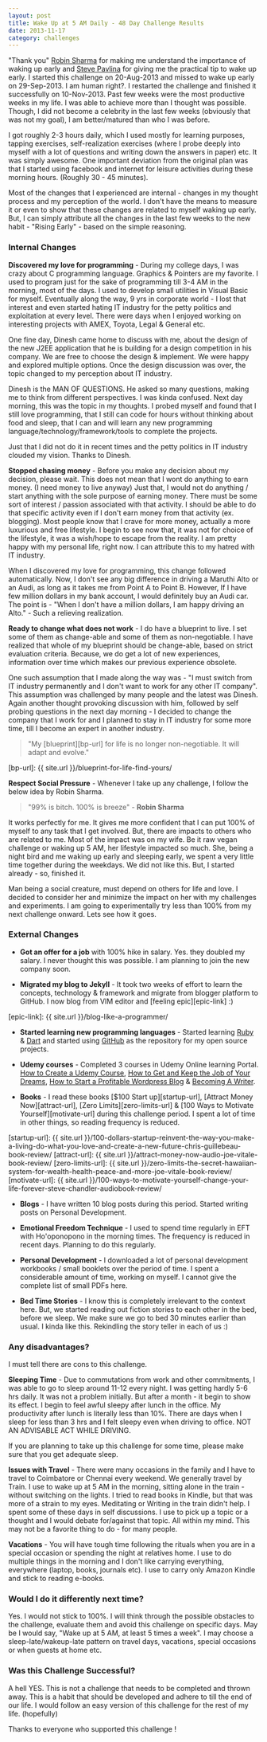 ```yaml
---
layout: post
title: Wake Up at 5 AM Daily - 48 Day Challenge Results
date: 2013-11-17
category: challenges
---
```


"Thank you" [Robin Sharma][robin-sharma-link] for making me understand the importance of waking up early and [Steve Pavlina][steve-link] for giving me the practical tip to wake up early. I started this challenge on 20-Aug-2013 and missed to wake up early on 29-Sep-2013. I am human right?. I restarted the challenge and finished it successfully on 10-Nov-2013. Past few weeks were the most productive weeks in my life. I was able to achieve more than I thought was possible. Though, I did not become a celebrity in the last few weeks (obviously that was not my goal), I am better/matured than who I was before.  

[robin-sharma-link]: http://www.robinsharma.com/blog/09/how-to-wake-up-early/
[steve-link]: http://www.stevepavlina.com/blog/2005/05/how-to-become-an-early-riser/

I got roughly 2-3 hours daily, which I used mostly for learning purposes, tapping exercises, self-realization exercises (where I probe deeply into myself with a lot of questions and writing down the answers in paper) etc. It was simply awesome. One important deviation from the original plan was that I started using facebook and internet for leisure activities during these morning hours. (Roughly 30 - 45 minutes).  

Most of the changes that I experienced are internal - changes in my thought process and my perception of the world. I don't have the means to measure it or even to show that these changes are related to myself waking up early. But, I can simply attribute all the changes in the last few weeks to the new habit - "Rising Early" - based on the simple reasoning.  


### Internal Changes

**Discovered my love for programming** - During my college days, I was crazy about C programming language. Graphics & Pointers are my favorite. I used to program just for the sake of programming till 3-4 AM in the morning, most of the days. I used to develop small utilities in Visual Basic for myself. Eventually along the way, 9 yrs in corporate world - I lost that interest and even started hating IT industry for the petty politics and exploitation at every level. There were days when I enjoyed working on interesting projects with AMEX, Toyota, Legal & General etc.  

One fine day, Dinesh came home to discuss with me, about the design of the new J2EE application that he is building for a design competition in his company. We are free to choose the design & implement. We were happy and explored multiple options. Once the design discussion was over, the topic changed to my perception about IT industry.  

Dinesh is the MAN OF QUESTIONS. He asked so many questions, making me to think from different perspectives. I was kinda confused. Next day morning, this was the topic in my thoughts. I probed myself and found that I still love programming, that I still can code for hours without thinking about food and sleep, that I can and will learn any new programming language/technology/framework/tools to complete the projects.  

Just that I did not do it in recent times and the petty politics in IT industry clouded my vision. Thanks to Dinesh.  

**Stopped chasing money** - Before you make any decision about my decision, please wait. This does not mean that I wont do anything to earn money. (I need money to live anyway) Just that, I would not do anything / start anything with the sole purpose of earning money. There must be some sort of interest / passion associated with that activity. I should be able to do that specific activity even if I don't earn money from that activity (ex. blogging). Most people know that I crave for more money, actually a more luxurious and free lifestyle. I begin to see now that, it was not for choice of the lifestyle, it was a wish/hope to escape from the reality. I am pretty happy with my personal life, right now. I can attribute this to my hatred with IT industry.  

When I discovered my love for programming, this change followed automatically. Now, I don't see any big difference in driving a Maruthi Alto or an Audi, as long as it takes me from Point A to Point B. However, If I have few million dollars in my bank account, I would definitely buy an Audi car. The point is - "When I don't have a million dollars, I am happy driving an Alto." - Such a relieving realization.  

**Ready to change what does not work** - I do have a blueprint to live. I set some of them as change-able and some of them as non-negotiable. I have realized that whole of my blueprint should be change-able, based on strict evaluation criteria. Because, we do get a lot of new experiences, information over time which makes our previous experience obsolete.  

One such assumption that I made along the way was - "I must switch from IT industry permanently and I don't want to work for any other IT company". This assumption was challenged by many people and the latest was Dinesh. Again another thought provoking discussion with him, followed by self probing questions in the next day morning - I decided to change the company that I work for and I planned to stay in IT industry for some more time, till I become an expert in another industry.  

> "My [blueprint][bp-url] for life is no longer non-negotiable. It will adapt and evolve."  

[bp-url]: {{ site.url }}/blueprint-for-life-find-yours/

**Respect Social Pressure** - Whenever I take up any challenge, I follow the below idea by Robin Sharma.   

> "99% is bitch. 100% is breeze" - **Robin Sharma**  

It works perfectly for me. It gives me more confident that I can put 100% of myself to any task that I get involved. But, there are impacts to others who are related to me. Most of the impact was on my wife. Be it raw vegan challenge or waking up 5 AM, her lifestyle impacted so much. She, being a night bird and me waking up early and sleeping early, we spent a very little time together during the weekdays. We did not like this. But, I started already - so, finished it.  

Man being a social creature, must depend on others for life and love. I decided to consider her and minimize the impact on her with my challenges and experiments. I am going to experimentally try less than 100% from my next challenge onward. Lets see how it goes.  

### External Changes

* **Got an offer for a job** with 100% hike in salary. Yes. they doubled my salary. I never thought this was possible. I am planning to join the new company soon.  

* **Migrated my blog to Jekyll** - It took two weeks of effort to learn the concepts, technology & framework and migrate from blogger platform to GitHub. I now blog from VIM editor and [feeling epic][epic-link] :)  

[epic-link]: {{ site.url }}/blog-like-a-programmer/

* **Started learning new programming languages** - Started learning [Ruby][ruby-url] & [Dart][dart-url] and started using [GitHub][github-url] as the repository for my open source projects.  

[dart-url]: https://www.dartlang.org/
[ruby-url]: https://www.ruby-lang.org/en/
[github-url]: https://github.com/

* **Udemy courses** - Completed 3 courses in Udemy Online learning Portal. [How to Create a Udemy Course][udemy-url], [How to Get and Keep the Job of Your Dreams][job-url], [How to Start a Profitable Wordpress Blog][wordpress-url] & [Becoming A Writer][writer-url].  

[job-url]: https://www.udemy.com/job-of-your-dreams/
[wordpress-url]: https://www.udemy.com/how-to-start-a-wordpress-blog-that-works/
[udemy-url]: https://www.udemy.com/official-udemy-instructor-course/
[writer-url]: https://www.udemy.com/becoming-a-writer-exercises/

* **Books** - I read these books [$100 Start up][startup-url], [Attract Money Now][attract-url], [Zero Limits][zero-limits-url] & [100 Ways to Motivate Yourself][motivate-url] during this challenge period. I spent a lot of time in other things, so reading frequency is reduced.  

[startup-url]: {{ site.url }}/100-dollars-startup-reinvent-the-way-you-make-a-living-do-what-you-love-and-create-a-new-future-chris-guillebeau-book-review/
[attract-url]: {{ site.url }}/attract-money-now-audio-joe-vitale-book-review/
[zero-limits-url]: {{ site.url }}/zero-limits-the-secret-hawaiian-system-for-wealth-health-peace-and-more-joe-vitale-book-review/
[motivate-url]: {{ site.url }}/100-ways-to-motivate-yourself-change-your-life-forever-steve-chandler-audiobook-review/

* **Blogs** - I have written 10 blog posts during this period. Started writing posts on Personal Development.  

* **Emotional Freedom Technique** - I used to spend time regularly in EFT with Ho'oponopono in the morning times. The frequency is reduced in recent days. Planning to do this regularly.  

* **Personal Development** - I downloaded a lot of personal development workbooks / small booklets over the period of time. I spent a considerable amount of time, working on myself. I cannot give the complete list of small PDFs here.  

* **Bed Time Stories** - I know this is completely irrelevant to the context here. But, we started reading out fiction stories to each other in the bed, before we sleep. We make sure we go to bed 30 minutes earlier than usual. I kinda like this. Rekindling the story teller in each of us :)  

### Any disadvantages?

I must tell there are cons to this challenge.   

**Sleeping Time** - Due to commutations from work and other commitments, I was able to go to sleep around 11-12 every night. I was getting hardly 5-6 hrs daily. It was not a problem initially. But after a month - it begin to show its effect. I begin to feel awful sleepy after lunch in the office. My productivity after lunch is literally less than 10%. There are days when I sleep for less than 3 hrs and I felt sleepy even when driving to office. NOT AN ADVISABLE ACT WHILE DRIVING.   
 
If you are planning to take up this challenge for some time, please make sure that you get adequate sleep.   

**Issues with Travel** - There were many occasions in the family and I have to travel to Coimbatore or Chennai every weekend. We generally travel by Train. I use to wake up at 5 AM in the morning, sitting alone in the train - without switching on the lights. I tried to read books in Kindle, but that was more of a strain to my eyes. Meditating or Writing in the train didn't help. I spent some of these days in self discussions. I use to pick up a topic or a thought and I would debate for/against that topic. All within my mind. This may not be a favorite thing to do - for many people.   

**Vacations** - You will have tough time following the rituals when you are in a special occasion or spending the night at relatives home. I use to do multiple things in the morning and I don't like carrying everything, everywhere (laptop, books, journals etc). I use to carry only Amazon Kindle and stick to reading e-books.   

### Would I do it differently next time?

Yes. I would not stick to 100%. I will think through the possible obstacles to the challenge, evaluate them and avoid this challenge on specific days. May be I would say, "Wake up at 5 AM, at least 5 times a week". I may choose a sleep-late/wakeup-late pattern on travel days, vacations, special occasions or when guests at home etc.

### Was this Challenge Successful?

A hell YES. This is not a challenge that needs to be completed and thrown away. This is a habit that should be developed and adhere to till the end of our life. I would follow an easy version of this challenge for the rest of my life. (hopefully)  

Thanks to everyone who supported this challenge !  
